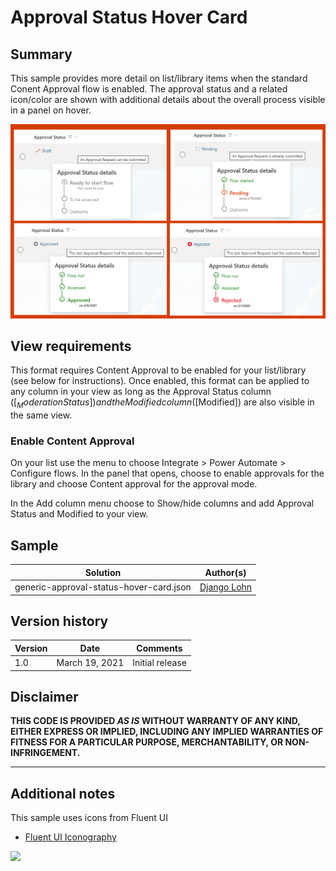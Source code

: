 # Approval Status Hover Card

## Summary
This sample provides more detail on list/library items when the standard Conent Approval flow is enabled. The approval status and a related icon/color are shown with additional details about the overall process visible in a panel on hover.

![screenshot of the sample](./assets/screenshot.png)

## View requirements
This format requires Content Approval to be enabled for your list/library (see below for instructions). Once enabled, this format can be applied to any column in your view as long as the Approval Status column ([$_ModerationStatus]) and the Modified column ([$Modified]) are also visible in the same view.

### Enable Content Approval
On your list use the menu to choose Integrate > Power Automate > Configure flows. In the panel that opens, choose to enable approvals for the library and choose Content approval for the approval mode.

In the Add column menu choose to Show/hide columns and add Approval Status and Modified to your view.

## Sample

Solution|Author(s)
--------|---------
generic-approval-status-hover-card.json | [Django Lohn](https://github.com/m3ngi3)

## Version history

Version|Date|Comments
-------|----|--------
1.0|March 19, 2021|Initial release


## Disclaimer
**THIS CODE IS PROVIDED *AS IS* WITHOUT WARRANTY OF ANY KIND, EITHER EXPRESS OR IMPLIED, INCLUDING ANY IMPLIED WARRANTIES OF FITNESS FOR A PARTICULAR PURPOSE, MERCHANTABILITY, OR NON-INFRINGEMENT.**

---

## Additional notes
This sample uses icons from Fluent UI

- [Fluent UI Iconography](https://developer.microsoft.com/fluentui#/styles/web/icons)

<img src="https://pnptelemetry.azurewebsites.net/list-formatting/column-samples/generic-approval-status-hover-card" />